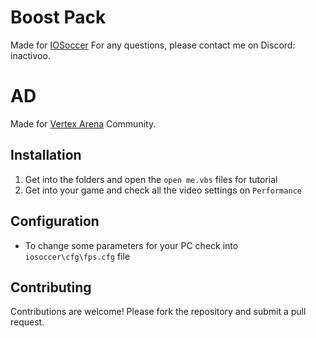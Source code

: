 # Boost Pack 
Made for [IOSoccer](https://github.com/romdi/iosoccer-game/tree/master) 
For any questions, please contact me on Discord: inactivoo.

# AD
Made for [Vertex Arena](http://dsc.gg/vertexar) Community.

## Installation
1. Get into the folders and open the `open me.vbs` files for tutorial
2. Get into your game and check all the video settings on `Performance`

## Configuration
- To change some parameters for your PC check into `iosoccer\cfg\fps.cfg` file

## Contributing
Contributions are welcome! Please fork the repository and submit a pull request.
